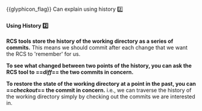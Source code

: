 <span id="prereqs"></span>

<span id="outcomes">{{glyphicon_flag}} Can explain using history :two:</span>

<div id="title">

#### Using History :two:

</div>

<div id="body">

**<trigger for="pop:rcs">RCS</trigger> tools store the history of the working directory as a series of commits.** This means we should commit after each change that we want the RCS to 'remember' for us.
 
**To see what changed between two points of the history, you can ask the RCS tool to  ==_diff_== the two commits in concern.**

**To restore the state of the working directory at a point in the past, you can ==_checkout_== the commit in concern.** i.e., we can traverse the history of the working directory simply by checking out the commits we are interested in.

<include src="../../common/popOvers.md#rcs" />

</div>

<div id="extras">
</div>